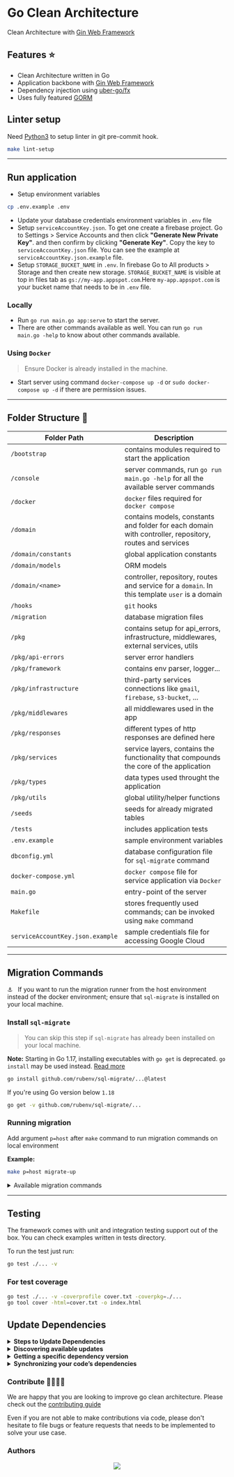# Go Clean Architecture

Clean Architecture with [Gin Web Framework](https://github.com/gin-gonic/gin)

## Features :star:

-   Clean Architecture written in Go
-   Application backbone with [Gin Web Framework](https://github.com/gin-gonic/gin)
-   Dependency injection using [uber-go/fx](https://pkg.go.dev/go.uber.org/fx)
-   Uses fully featured [GORM](https://gorm.io/index.html)

## Linter setup

Need [Python3](https://www.python.org/) to setup linter in git pre-commit hook.

```zsh
make lint-setup
```

---

## Run application

-   Setup environment variables

```zsh
cp .env.example .env
```

-   Update your database credentials environment variables in `.env` file
- Setup `serviceAccountKey.json`. To get one create a firebase project. Go to Settings > Service Accounts and then click **"Generate New Private Key"**. and then confirm by clicking **"Generate Key"**.
Copy the key to `serviceAccountKey.json` file. You can see the example at `serviceAccountKey.json.example` file. 
- Setup `STORAGE_BUCKET_NAME` in `.env`. In firebase Go to All products > Storage and then create new storage. `STORAGE_BUCKET_NAME` is visible at top in files tab as `gs://my-app.appspot.com`.Here `my-app.appspot.com` is your bucket name that needs to be in `.env` file.

### Locally

-   Run `go run main.go app:serve` to start the server.
-   There are other commands available as well. You can run `go run main.go -help` to know about other commands available.

### Using `Docker`

> Ensure Docker is already installed in the machine.

-   Start server using command `docker-compose up -d` or `sudo docker-compose up -d` if there are permission issues.

---

## Folder Structure :file_folder:

| Folder Path                      | Description                                                                                            |
| -------------------------------- | -------------------------------------------------------------------------------------------------------|
| `/bootstrap`                     | contains modules required to start the application                                                     |
| `/console`                       | server commands, run `go run main.go -help` for all the available server commands                      |
| `/docker`                        | `docker` files required for `docker compose`                                                           |
| `/domain`                        | contains models, constants and folder for each domain with controller, repository, routes and services |
|   `/domain/constants`            | global application constants                                                                           |
|   `/domain/models`               | ORM models                                                                                             |
|   `/domain/<name>`               | controller, repository, routes and service for a `domain`. In this template `user` is a domain         |
| `/hooks`                         | `git` hooks                                                                                            |
| `/migration`                     | database migration files                                                                               |
| `/pkg`                           | contains setup for api_errors, infrastructure, middlewares, external services, utils                   |
|   `/pkg/api-errors`              | server error handlers                                                                                  |
|   `/pkg/framework`               | contains env parser, logger...                                                                         |
|   `/pkg/infrastructure`          | third-party services connections like `gmail`, `firebase`, `s3-bucket`, ...                            |
|   `/pkg/middlewares`             | all middlewares used in the app                                                                        |
|   `/pkg/responses`               | different types of http responses are defined here                                                     |
|   `/pkg/services`                | service layers, contains the functionality that compounds the core of the application                  |
|   `/pkg/types`                   | data types used throught the application                                                               |
|   `/pkg/utils`                   | global utility/helper functions                                                                        |
| `/seeds`                         | seeds for already migrated tables                                                                      |
| `/tests`                         | includes application tests                                                                             |
| `.env.example`                   | sample environment variables                                                                           |
| `dbconfig.yml`                   | database configuration file for `sql-migrate` command                                                  |
| `docker-compose.yml`             | `docker compose` file for service application via `Docker`                                             |
| `main.go`                        | entry-point of the server                                                                              |
| `Makefile`                       | stores frequently used commands; can be invoked using `make` command                                   |
| `serviceAccountKey.json.example` | sample credentials file for accessing Google Cloud                                                     |

---

## Migration Commands

⚓️ &nbsp; If you want to run the migration runner from the host environment instead of the docker environment; ensure that `sql-migrate` is installed on your local machine.

### Install `sql-migrate`

> You can skip this step if `sql-migrate` has already been installed on your local machine.

**Note:** Starting in Go 1.17, installing executables with `go get` is deprecated. `go install` may be used instead. [Read more](https://go.dev/doc/go-get-install-deprecation)

```zsh
go install github.com/rubenv/sql-migrate/...@latest
```

If you're using Go version below `1.18`

```zsh
go get -v github.com/rubenv/sql-migrate/...
```

### Running migration

Add argument `p=host` after `make` command to run migration commands on local environment

<b>Example:</b>

```zsh
make p=host migrate-up
```

<details>
    <summary>Available migration commands</summary>

| Command               | Desc                                                       |
| --------------------- | ---------------------------------------------------------- |
| `make migrate-status` | Show migration status                                      |
| `make migrate-up`     | Migrates the database to the most recent version available |
| `make migrate-down`   | Undo a database migration                                  |
| `make redo`           | Reapply the last migration                                 |
| `make create`         | Create new migration file                                  |

</details>

---

## Testing

The framework comes with unit and integration testing support out of the box. You can check examples written in tests directory.

To run the test just run:

```zsh
go test ./... -v
```

### For test coverage

```zsh
go test ./... -v -coverprofile cover.txt -coverpkg=./...
go tool cover -html=cover.txt -o index.html
```

## Update Dependencies

<details>
    <summary><b>Steps to Update Dependencies</b></summary>
    
1. `go get -u`
2. Remove all the dependencies packages that has `// indirect` from the modules
3. `go mod tidy`
</details>

<details>
    <summary><b>Discovering available updates</b></summary>
    
List all of the modules that are dependencies of your current module, along with the latest version available for each:
```zsh 
go list -m -u all
```

Display the latest version available for a specific module:

```zsh
go list -m -u example.com/theirmodule
```

<b>Example:</b>

```zsh
go list -m -u cloud.google.com/go/firestore
cloud.google.com/go/firestore v1.2.0 [v1.6.1]
```

</details>

<details>
    <summary><b>Getting a specific dependency version</b></summary>
    
To get a specific numbered version, append the module path with an `@` sign followed by the `version` you want:

```zsh
go get example.com/theirmodule@v1.3.4
```

To get the latest version, append the module path with @latest:

```zsh
go get example.com/theirmodule@latest
```

</details>

<details>
    <summary><b>Synchronizing your code’s dependencies</b></summary>
 
```zsh
go mod tidy
```
</details>

### Contribute 👩‍💻🧑‍💻

We are happy that you are looking to improve go clean architecture. Please check out the [contributing guide](contributing.md)

Even if you are not able to make contributions via code, please don't hesitate to file bugs or feature requests that needs to be implemented to solve your use case.

### Authors

<div align="center">
    <a href="https://github.com/wesionaryTEAM/go_clean_architecture/graphs/contributors">
        <img src="https://contrib.rocks/image?repo=wesionaryTEAM/go_clean_architecture" />
    </a>
</div>
